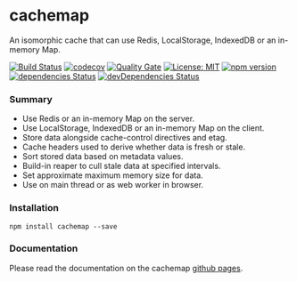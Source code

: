 # cachemap
An isomorphic cache that can use Redis, LocalStorage, IndexedDB or an in-memory Map.

[![Build Status](https://travis-ci.org/dylanaubrey/cachemap.svg?branch=master)](https://travis-ci.org/dylanaubrey/cachemap)
[![codecov](https://codecov.io/gh/dylanaubrey/cachemap/branch/master/graph/badge.svg)](https://codecov.io/gh/dylanaubrey/cachemap)
[![Quality Gate](https://sonarcloud.io/api/badges/gate?key=sonarqube:cachemap)](https://sonarcloud.io/dashboard?id=sonarqube%3Acachemap)
[![License: MIT](https://img.shields.io/badge/License-MIT-yellow.svg)](https://opensource.org/licenses/MIT)
[![npm version](https://badge.fury.io/js/cachemap.svg)](https://badge.fury.io/js/cachemap)
[![dependencies Status](https://david-dm.org/dylanaubrey/cachemap/status.svg)](https://david-dm.org/dylanaubrey/cachemap)
[![devDependencies Status](https://david-dm.org/dylanaubrey/cachemap/dev-status.svg)](https://david-dm.org/dylanaubrey/cachemap?type=dev)

### Summary
* Use Redis or an in-memory Map on the server.
* Use LocalStorage, IndexedDB or an in-memory Map on the client.
* Store data alongside cache-control directives and etag.
* Cache headers used to derive whether data is fresh or stale.
* Sort stored data based on metadata values.
* Build-in reaper to cull stale data at specified intervals.
* Set approximate maximum memory size for data.
* Use on main thread or as web worker in browser.

### Installation
```
npm install cachemap --save
```

### Documentation
Please read the documentation on the cachemap [github pages](https://dylanaubrey.github.io/cachemap).